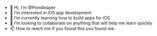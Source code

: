 - 👋 Hi, I’m @Pondleaper
- 👀 I’m interested in iOS app development
- 🌱 I’m currently learning how to build apps for iOS
- 💞️ I’m looking to collaborate on anything that will help me learn quickly
- 📫 How to reach me if you found this you found me

<!---
Pondleaper/Pondleaper is a ✨ special ✨ repository because its `README.md` (this file) appears on your GitHub profile.
You can click the Preview link to take a look at your changes.
--->
